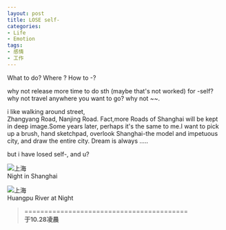 ```yaml
---
layout: post
title: LOSE self-
categories:
- Life
- Emotion
tags:
- 感情
- 工作
---
```


What to do? Where ? How to -?  

why not release more time to do sth (maybe that's not worked) for -self? why not travel anywhere you want to go?  why not ~~.  

i like walking around street,  
Zhangyang Road, Nanjing Road. Fact,more Roads of Shanghai will be kept in deep image.Some years later, perhaps it's the same to me.I want to pick up a brush, hand sketchpad, overlook Shanghai-the model and impetuous city, and draw the entire city. Dream is always .....  

but i have losed self-, and u?


![上海](http://i.imgur.com/xJra8.jpg)    
Night in Shanghai

![上海](http://i.imgur.com/X0c2F.jpg)  
Huangpu River at Night


> =========================================          
> __于10.28凌晨__     